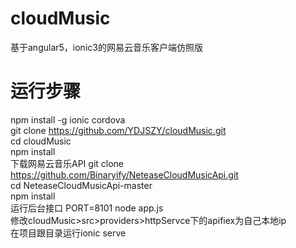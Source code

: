 # cloudMusic
基于angular5，ionic3的网易云音乐客户端仿照版
# 运行步骤
npm install -g ionic cordova   
git clone https://github.com/YDJSZY/cloudMusic.git  
cd cloudMusic  
npm install  
下载网易云音乐API git clone https://github.com/Binaryify/NeteaseCloudMusicApi.git  
cd NeteaseCloudMusicApi-master  
npm install  
运行后台接口 PORT=8101 node app.js  
修改cloudMusic>src>providers>httpServce下的apifiex为自己本地ip  
在项目跟目录运行ionic serve

